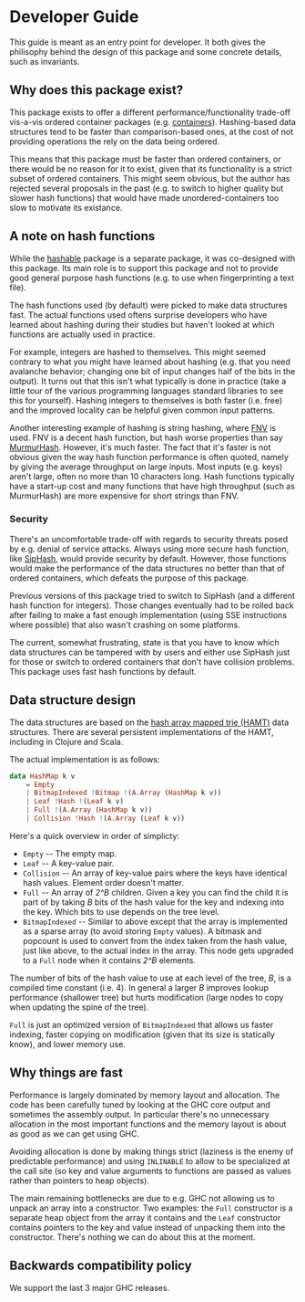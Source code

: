 # Developer Guide

This guide is meant as an entry point for developer. It both gives the
philisophy behind the design of this package and some concrete details, such as
invariants.

## Why does this package exist?

This package exists to offer a different performance/functionality
trade-off vis-a-vis ordered container packages
(e.g. [containers](http://hackage.haskell.org/package/containers)). Hashing-based
data structures tend to be faster than comparison-based ones, at the cost of not
providing operations the rely on the data being ordered.

This means that this package must be faster than ordered containers, or there
would be no reason for it to exist, given that its functionality is a strict
subset of ordered containers. This might seem obvious, but the author has
rejected several proposals in the past (e.g. to switch to higher quality but
slower hash functions) that would have made unordered-containers too slow to
motivate its existance.

## A note on hash functions

While the [hashable](http://hackage.haskell.org/package/hashable) package is a
separate package, it was co-designed with this package. Its main role is to
support this package and not to provide good general purpose hash functions
(e.g. to use when fingerprinting a text file).

The hash functions used (by default) were picked to make data structures
fast. The actual functions used oftens surprise developers who have learned
about hashing during their studies but haven't looked at which functions are
actually used in practice.

For example, integers are hashed to themselves. This might seemed contrary to
what you might have learned about hashing (e.g. that you need avalanche
behavior; changing one bit of input changes half of the bits in the output). It
turns out that this isn't what typically is done in practice (take a little tour
of the various programming languages standard libraries to see this for
yourself). Hashing integers to themselves is both faster (i.e. free) and the
improved locality can be helpful given common input patterns.

Another interesting example of hashing is string hashing, where
[FNV](https://en.wikipedia.org/wiki/Fowler%E2%80%93Noll%E2%80%93Vo_hash_function)
is used. FNV is a decent hash function, but hash worse properties than say
[MurmurHash](https://en.wikipedia.org/wiki/MurmurHash). However, it's much
faster. The fact that it's faster is not obvious given the way hash function
performance is often quoted, namely by giving the average throughput on large
inputs. Most inputs (e.g. keys) aren't large, often no more than 10 characters
long. Hash functions typically have a start-up cost and many functions that have
high throughput (such as MurmurHash) are more expensive for short strings than
FNV.

### Security

There's an uncomfortable trade-off with regards to security threats posed by
e.g. denial of service attacks. Always using more secure hash function, like
[SipHash](https://en.wikipedia.org/wiki/SipHash), would provide security by
default. However, those functions would make the performance of the data
structures no better than that of ordered containers, which defeats the purpose
of this package.

Previous versions of this package tried to switch to SipHash (and a different
hash function for integers). Those changes eventually had to be rolled back
after failing to make a fast enough implementation (using SSE instructions where
possible) that also wasn't crashing on some platforms.

The current, somewhat frustrating, state is that you have to know which data
structures can be tampered with by users and either use SipHash just for those
or switch to ordered containers that don't have collision problems. This package
uses fast hash functions by default.

## Data structure design

The data structures are based on the
[hash array mapped trie (HAMT)](https://en.wikipedia.org/wiki/Hash_array_mapped_trie)
data structures. There are several persistent implementations of the HAMT,
including in Clojure and Scala.

The actual implementation is as follows:

``` haskell
data HashMap k v
    = Empty
    | BitmapIndexed !Bitmap !(A.Array (HashMap k v))
    | Leaf !Hash !(Leaf k v)
    | Full !(A.Array (HashMap k v))
    | Collision !Hash !(A.Array (Leaf k v))
```

Here's a quick overview in order of simplicty:

 * `Empty` -- The empty map.
 * `Leaf` -- A key-value pair.
 * `Collision` -- An array of key-value pairs where the keys have identical hash
   values. Element order doesn't matter.
 * `Full` -- An array of *2^B* children. Given a key you can find the child it
   is part of by taking *B* bits of the hash value for the key and indexing into
   the key. Which bits to use depends on the tree level.
 * `BitmapIndexed` -- Similar to above except that the array is implemented as a
   sparse array (to avoid storing `Empty` values). A bitmask and popcount is
   used to convert from the index taken from the hash value, just like above, to
   the actual index in the array. This node gets upgraded to a `Full` node when
   it contains *2^B* elements.

The number of bits of the hash value to use at each level of the tree, *B*, is a
compiled time constant (i.e. 4). In general a larger *B* improves lookup
performance (shallower tree) but hurts modification (large nodes to copy when
updating the spine of the tree).

`Full` is just an optimized version of `BitmapIndexed` that allows us faster
indexing, faster copying on modification (given that its size is statically
know), and lower memory use.

## Why things are fast

Performance is largely dominated by memory layout and allocation. The code has
been carefully tuned by looking at the GHC core output and sometimes the
assembly output. In particular there's no unnecessary allocation in the most
important functions and the memory layout is about as good as we can get using
GHC.

Avoiding allocation is done by making things strict (laziness is the enemy of
predictable performance) and using `INLINABLE` to allow to be specialized at the
call site (so key and value arguments to functions are passed as values rather
than pointers to heap objects).

The main remaining bottlenecks are due to e.g. GHC not allowing us to unpack an
array into a constructor. Two examples: the `Full` constructor is a separate
heap object from the array it contains and the `Leaf` constructor contains
pointers to the key and value instead of unpacking them into the
constructor. There's nothing we can do about this at the moment.

## Backwards compatibility policy

We support the last 3 major GHC releases.
